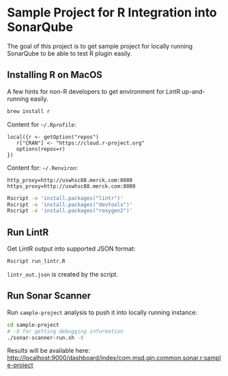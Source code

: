 Sample Project for R Integration into SonarQube
===============================================
The goal of this project is to get sample project for locally running SonarQube to be able to test R plugin easily.

Installing R on MacOS
---------------------
A few hints for non-R developers to get environment for LintR up-and-running easily.

```bash
brew install r
```

Content for `~/.Rprofile`:
```
local({r <- getOption("repos")
   r["CRAN"] <- "https://cloud.r-project.org"
   options(repos=r)
})
```

Content for: `~/.Renviron`:
```
http_proxy=http://uswhsc88.merck.com:8080
https_proxy=http://uswhsc88.merck.com:8080
```

```bash
Rscript -e 'install.packages("lintr")'
Rscript -e 'install.packages("devtools")'
Rscript -e 'install.packages("roxygen2")'
```

Run LintR
---------
Get LintR output into supported JSON format:
```bash
Rscript run_lintr.R
```

`lintr_out.json` is created by the script.

Run Sonar Scanner
-----------------
Run `sample-project` analysis to push it into locally running instance:
```bash
cd sample-project
# -X for getting debugging information
./sonar-scanner-run.sh -X
```

Results will be available here:
[http://localhost:9000/dashboard/index/com.msd.gin.common.sonar.r:sample-project](http://localhost:9000/dashboard/index/com.msd.gin.common.sonar.r:sample-project)
